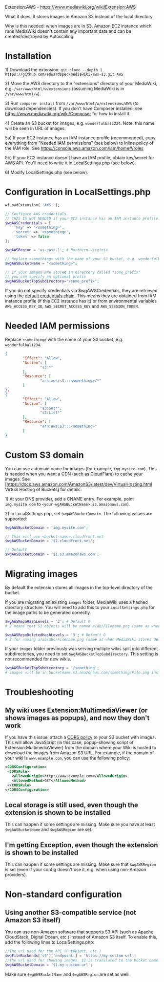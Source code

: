 Extension:AWS - https://www.mediawiki.org/wiki/Extension:AWS

What it does: it stores images in Amazon S3 instead of the local directory.

Why is this needed: when images are in S3, Amazon EC2 instance which runs MediaWiki doesn't contain any important data and can be created/destroyed by Autoscaling.

# Installation

1\) Download the extension: `git clone --depth 1 https://github.com/edwardspec/mediawiki-aws-s3.git AWS`

2\) Move the AWS directory to the "extensions" directory of your MediaWiki, e.g. `/var/www/html/w/extensions` (assuming MediaWiki is in `/var/www/html/w`).

3\) Run `composer install` from `/var/www/html/w/extensions/AWS` (to download dependencies). If you don't have Composer installed, see https://www.mediawiki.org/wiki/Composer for how to install it.

4\) Create an S3 bucket for images, e.g. `wonderfulbali234`. Note: this name will be seen in URL of images.

5a\) If your EC2 instance has an IAM instance profile (recommended), copy everything from "Needed IAM permissions" (see below) to inline policy of the IAM role. See https://console.aws.amazon.com/iam/home#/roles

5b\) If your EC2 instance doesn't have an IAM profile, obtain key/secret for AWS API. You'll need to write it in LocalSettings.php (see below).

6\) Modify LocalSettings.php (see below).

# Configuration in LocalSettings.php

```php
wfLoadExtension( 'AWS' );

// Configure AWS credentials.
// THIS IS NOT NEEDED if your EC2 instance has an IAM instance profile.
$wgAWSCredentials = [
	'key' => '<something>',
	'secret' => '<something>',
	'token' => false
];

$wgAWSRegion = 'us-east-1'; # Northern Virginia

// Replace <something> with the name of your S3 bucket, e.g. wonderfulbali234.
$wgAWSBucketName = "<something>";

// if your images are stored in directory called "some_prefix"
// you can specify an optional prefix
$wgAWSBucketTopSubdirectory="/some_prefix";

```

If you do not specify credentials via $wgAWSCredentials, they are retrieved using the [default credentials chain](https://docs.aws.amazon.com/sdk-for-php/v3/developer-guide/guide_credentials.html). This means they are obtained from IAM instance profile (if this EC2 instance has it) or from environmental variables `AWS_ACCESS_KEY_ID`, `AWS_SECRET_ACCESS_KEY` and `AWS_SESSION_TOKEN`.

# Needed IAM permissions

Replace `<something>` with the name of your S3 bucket, e.g. `wonderfulbali234`.

```json
{
        "Effect": "Allow",
        "Action": [
                "s3:*"
        ],
        "Resource": [
                "arn:aws:s3:::<something>/*"
        ]
},
{
        "Effect": "Allow",
        "Action": [
                "s3:Get*",
                "s3:List*"
        ],
        "Resource": [
                "arn:aws:s3:::<something>"
        ]
}
```

# Custom S3 domain

You can use a domain name for images (for example, `img.mysite.com`). This is needed when you want a CDN (such as CloudFlare) to cache your images. See [https://docs.aws.amazon.com/AmazonS3/latest/dev/VirtualHosting.html Virtual Hosting of Buckets] for details.

1\) At your DNS provider, add a CNAME entry. For example, point `img.mysite.com` to `<your-wgAWSBucketName>.s3.amazonaws.com`).

2\) In LocalSettings.php, set `$wgAWSBucketDomain`. The following values are supported:

```php
$wgAWSBucketDomain = 'img.mysite.com';

// This will use <bucket-name>.cloudfront.net
$wgAWSBucketDomain = '$1.cloudfront.net';

// Default
$wgAWSBucketDomain = '$1.s3.amazonaws.com';
```

# Migrating images

By default the extension stores all images in the top-level directory of the bucket.

If you are migrating an existing `images` folder, MediaWiki uses a hashed directory structure. You will need to add this to your `LocalSettings.php` for the image paths to be generated correctly.

```php
$wgAWSRepoHashLevels = '2'; # Default 0
# 2 means that S3 objects will be named a/ab/Filename.png (same as when MediaWiki stores files in local directories)

$wgAWSRepoDeletedHashLevels = '3'; # Default 0
# 3 for naming a/ab/abc/Filename.png (same as when MediaWiki stores deleted files in local directories)
```

If your `images` folder previously was serving multiple wikis split into different subdirectories, you need to set `$wgAWSBucketTopSubdirectory`. This setting is not recommended for new wikis.

```php
$wgAWSBucketTopSubdirectory = '/something';
# images will be in bucketname.s3.amazonaws.com/something/File.png instead of bucketname.s3.amazonaws.com/File.png.
```

# Troubleshooting

## My wiki uses Extension:MultimediaViewer (or shows images as popups), and now they don't work

If you have this issue, attach a [CORS policy](https://docs.aws.amazon.com/AmazonS3/latest/dev/cors.html) to your S3 bucket with images.
This will allow JavaScript (in this case, popup-showing script of Extension:MultimediaViewer) from the domain where your Wiki is hosted to download the images from Amazon S3 URL. For example, if the domain of your wiki is `www.example.com`, you can use the following policy:
```xml
<CORSConfiguration>
 <CORSRule>
   <AllowedOrigin>http://www.example.com</AllowedOrigin>
   <AllowedMethod>GET</AllowedMethod>
 </CORSRule>
</CORSConfiguration>
```

## Local storage is still used, even though the extension is shown to be installed

This can happen if some settings are missing. Make sure you have at least `$wgAWSBucketName` and `$wgAWSRegion` are set.

## I'm getting Exception, even though the extension is shown to be installed

This can happen if some settings are missing. Make sure that `$wgAWSRegion` is set (even if your config doesn't use it, e.g. when using non-Amazon providers).

# Non-standard configuration

## Using another S3-compatible service (not Amazon S3 itself)

You can use non-Amazon software that supports S3 API (such as Apache CloudStack, Digital Ocean, etc.) instead of Amazon S3 itself. To enable this, add the following lines to LocalSettings.php:

```php
//The url used for the API (PutObject, etc.)
$wgFileBackends['s3']['endpoint'] = 'https://my-custom-url';
//The url used for showing images. $1 is translated to the bucket name.
$wgAWSBucketDomain = '$1.my-custom-url';
```

Make sure `$wgAWSBucketName` and `$wgAWSRegion` are set as well.
